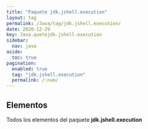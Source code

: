 ```yaml
---
title: "Paquete jdk.jshell.execution"
layout: tag
permalink: /Java/tag/jdk.jshell.execution/
date: 2020-12-29
key: Java.quetejdk.jshell.execution
sidebar: 
  nav: java
aside: 
  toc: true
pagination: 
  enabled: true
  tag: "jdk.jshell.execution"
  permalink: /:num/
---
```


<h2>Elementos</h2>
Todos los elementos del paquete <strong>jdk.jshell.execution</strong>
